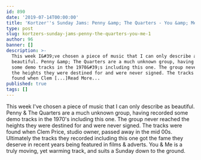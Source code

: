 ```yaml
---
id: 890
date: '2019-07-14T00:00:00'
title: 'Kortzer''s Sunday Jams: Penny &amp; The Quarters - You &amp; Me - Loose Lips'
type: post
slug: kortzers-sunday-jams-penny-the-quarters-you-me-1
author: 96
banner: []
description: >-
  This week I&#39;ve chosen a piece of music that I can only describe as
  beautiful. Penny &amp; The Quarters are a much unknown group, having recorded
  some demo tracks in the 1970&#39;s including this one. The group never reached
  the heights they were destined for and were never signed. The tracks were
  found when Clem [...]Read More...
published: true
tags: []
---
```

This week I've chosen a piece of music that I can only describe as beautiful. Penny & The Quarters are a much unknown group, having recorded some demo tracks in the 1970's including this one. The group never reached the heights they were destined for and were never signed. The tracks were found when Clem Price, studio owner, passed away in the mid 00s. Ultimately the tracks they recorded including this one got the fame they deserve in recent years being featured in films & adverts. You & Me is a truly moving, yet warming track, and suits a Sunday down to the ground.